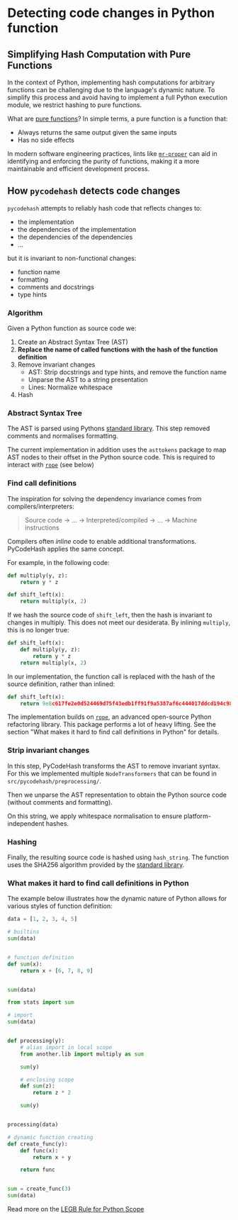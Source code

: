 # Detecting code changes in Python function

## Simplifying Hash Computation with Pure Functions

In the context of Python, implementing hash computations for arbitrary 
functions can be challenging due to the language's dynamic nature. To 
simplify this process and avoid having to implement a full Python 
execution module, we restrict hashing to pure functions.

What are [pure functions]? In simple terms, a pure function is a function 
that:

* Always returns the same output given the same inputs
* Has no side effects

In modern software engineering practices, lints like [`mr-proper`] can aid 
in identifying and enforcing the purity of functions, making it a more 
maintainable and efficient development process.

## How `pycodehash` detects code changes

`pycodehash` attempts to reliably hash code that reflects changes to:

- the implementation
- the dependencies of the implementation
- the dependencies of the dependencies
- ...

but it is invariant to non-functional changes:

- function name
- formatting
- comments and docstrings
- type hints

### Algorithm

Given a Python function as source code we:

1. Create an Abstract Syntax Tree (AST)
2. **Replace the name of called functions with the hash of the function definition**
3. Remove invariant changes 
   - AST: Strip docstrings and type hints, and remove the function name
   - Unparse the AST to a string presentation
   - Lines: Normalize whitespace
4. Hash

### Abstract Syntax Tree

The AST is parsed using Pythons [standard library](https://docs.python.org/3/library/ast.html).
This step removed comments and normalises formatting.

The current implementation in addition uses the `asttokens` package to map AST nodes to their offset in the Python source code.
This is required to interact with [`rope`] (see below)

### Find call definitions

The inspiration for solving the dependency invariance comes from compilers/interpreters:

> Source code -> ... -> Interpreted/compiled -> ... -> Machine instructions 

Compilers often _inline_ code to enable additional transformations.
PyCodeHash applies the same concept.

For example, in the following code:

```python
def multiply(y, z):
    return y * z

def shift_left(x):
    return multiply(x, 2)
```

If we hash the source code of `shift_left`, then the hash is invariant to changes in multiply. This does not meet our desiderata.
By inlining `multiply`, this is no longer true:

```python
def shift_left(x):
    def multiply(y, z):
        return y * z
    return multiply(x, 2)
```

In our implementation, the function call is replaced with the hash of the source definition, rather than inlined:

```python
def shift_left(x):
    return 9e8c617fe2e0d524469d75f43edb1ff91f9a5387af6c444017ddcd194c983aed(x, 2) 
```

The implementation builds on [`rope`], an advanced open-source Python refactoring library.
This package performs a lot of heavy lifting. See the section "What makes it hard to find call definitions in Python" for details.

### Strip invariant changes

In this step, PyCodeHash transforms the AST to remove invariant syntax.
For this we implemented multiple `NodeTransformers` that can be found in `src/pycodehash/preprocessing/`.

Then we unparse the AST representation to obtain the Python source code (without comments and formatting).

On this string, we apply whitespace normalisation to ensure platform-independent hashes.

### Hashing

Finally, the resulting source code is hashed using `hash_string`.
The function uses the SHA256 algorithm provided by the [standard library](https://docs.python.org/3/library/hashlib.html).

### What makes it hard to find call definitions in Python

The example below illustrates how the dynamic nature of Python allows for various styles of function definition:

```python
data = [1, 2, 3, 4, 5]

# builtins
sum(data)


# function definition
def sum(x):
    return x + [6, 7, 8, 9]


sum(data)

from stats import sum

# import
sum(data)


def processing(y):
    # alias import in local scope
    from another.lib import multiply as sum

    sum(y)

    # enclosing scope
    def sum(z):
        return z * 2

    sum(y)


processing(data)

# dynamic function creating
def create_func(y):
    def func(x):
        return x + y

    return func


sum = create_func(3)
sum(data)
```

Read more on the [LEGB Rule for Python Scope](https://realpython.com/python-scope-legb-rule/#using-the-legb-rule-for-python-scope)

[pure functions]: https://en.wikipedia.org/wiki/Pure_function
[`mr-proper`]: https://github.com/best-doctor/mr_proper
[`rope`]: https://github.com/python-rope/rope
